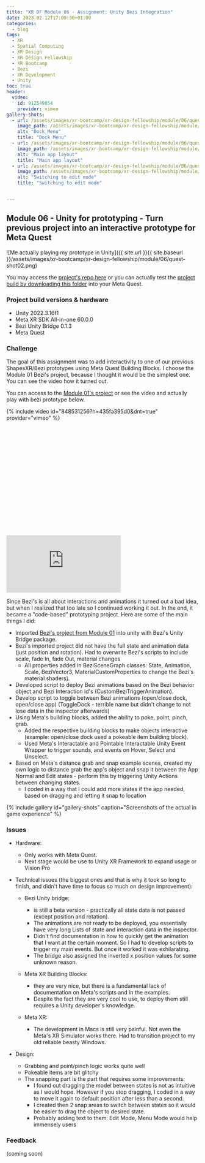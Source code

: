 ```yaml
---
title: "XR DF Module 06 - Assignment: Unity Bezi Integration"
date: 2023-02-12T17:00:30+01:00
categories:
  - blog
tags:
  - XR
  - Spatial Computing
  - XR Design
  - XR Design Fellowship
  - XR Bootcamp
  - Bezi
  - XR Development
  - Unity
toc: true
header:
  video:
    id: 912549054
    provider: vimeo 
gallery-shots:
  - url: /assets/images/xr-bootcamp/xr-design-fellowship/module/06/quest-shot01.png
    image_path: /assets/images/xr-bootcamp/xr-design-fellowship/module/06/quest-shot01.png
    alt: "Dock Menu"
    title: "Dock Menu"
  - url: /assets/images/xr-bootcamp/xr-design-fellowship/module/06/quest-shot02.png
    image_path: /assets/images/xr-bootcamp/xr-design-fellowship/module/06/quest-shot02.png
    alt: "Main app layout"
    title: "Main app layout"
  - url: /assets/images/xr-bootcamp/xr-design-fellowship/module/06/quest-shot03.png
    image_path: /assets/images/xr-bootcamp/xr-design-fellowship/module/06/quest-shot03.png
    alt: "Switching to edit mode"
    title: "Switching to edit mode"


---
```


## Module 06 - Unity for prototyping - Turn previous project into an interactive prototype for Meta Quest

![Me actually playing my prototype in Unity]({{ site.url }}{{ site.baseurl }}/assets/images/xr-bootcamp/xr-design-fellowship/module/06/quest-shot02.png)

You may access the [project's repo here](https://github.com/tiagomms/xrdf-module06-bezishapes-unityIntegration) or you can actually test the [project build by downloading this folder](https://drive.google.com/drive/folders/1GCG6kFadY4lRinV87lTmMSwp0Y0RXqgC?usp=sharing) into your Meta Quest. 

### Project build versions & hardware
- Unity 2022.3.16f1
- Meta XR SDK All-in-one 60.0.0
- Bezi Unity Bridge 0.1.3
- Meta Quest

### Challenge

The goal of this assignment was to add interactivity to one of our previous ShapesXR/Bezi prototypes using Meta Quest Building Blocks. 
I choose the Module 01 Bezi's project, because I thought it would be the simplest one. You can see the video how it turned out.

You can access to the [Module 01's project](../xr-design-fellowship-module-01-post-assignment/) or see the video and actually play with bezi prototype below.

{% include video id="848531256?h=435fa395d0&dnt=true" provider="vimeo" %}

<div class="responsive-video-container">
  <div class="fluid-width-video-wrapper" style="padding-top: 56.25%;">
    <iframe src="https://bezel.it/x29xt3" frameborder="0" webkitAllowFullScreen mozallowfullscreen allowFullScreen></iframe>
  </div>
</div>


Since Bezi's is all about interactions and animations it turned out a bad idea, but when I realized that too late so I continued working it out. 
In the end, it became a "code-based" prototyping project. Here are some of the main things I did:

- Imported [Bezi's project from Module 01](../xr-design-fellowship-module-01-post-assignment/) into unity with Bezi's Unity Bridge package.
- Bezi's imported project did not have the full state and animation data (just position and rotation). Had to overwrite Bezi's scripts to include scale, fade In, fade Out, material changes
  - All properties added in BeziSceneGraph classes: State, Animation, Scale, BeziVector3, MaterialCustomProperties to change the Bezi's material shaders).
- Developed script to deploy Bezi animations based on the Bezi behavior object and Bezi Interaction id's (CustomBeziTriggerAnimation).
- Develop script to toggle between Bezi animations (open/close dock, open/close app) (ToggleDock - terrible name but didn't change to not lose data in the inspector afterwards)
- Using Meta's building blocks, added the ability to poke, point, pinch, grab. 
  - Added the respective building blocks to make objects interactive (example: open/close dock used a pokeable item building block).
  - Used Meta's Interactable and Pointable Interactable Unity Event Wrapper to trigger sounds, and events on Hover, Select and Unselect.
- Based on Meta's distance grab and snap example scenes, created my own logic to distance grab the app's object and snap it between the App Normal and Edit states - perform this by triggering Unity Actions between changing states.
  - I coded in a way that I could add more states if the app needed, based on dragging and letting it snap to location

{% include gallery id="gallery-shots" caption="Screenshots of the actual in game experience" %}

### Issues
- Hardware:
  - Only works with Meta Quest. 
  - Next stage would be use to Unity XR Framework to expand usage or Vision Pro

- Technical issues (the biggest ones and that is why it took so long to finish, and didn't have time to focus so much on design improvement):

  - Bezi Unity bridge: 
    - is still a beta version - practically all state data is not passed (except position and rotation).
    - The animations are not ready to be deployed, you essentially have very long Lists of state and interaction data in the inspector.
    - Didn't find documentation in how to quickly get the animation that I want at the certain moment. So I had to develop scripts to trigger my main events. But once it worked it was exhilarating.
    - The bridge also assigned the inverted x position values for some unknown reason. 

  - Meta XR Building Blocks:
    - they are very nice, but there is a fundamental lack of documentation on Meta's scripts and in the examples. 
    - Despite the fact they are very cool to use, to deploy them still requires a Unity developer's knowledge. 

  - Meta XR: 
    - The development in Macs is still very painful. Not even the Meta's XR Simulator works there. Had to transition project to my old reliable beasty Windows.

- Design:
  - Grabbing and point/pinch logic works quite well
  - Pokeable items are bit glitchy
  - The snapping part is the part that requires some improvements: 
    - I found out dragging the model between states is not as intuitive as I would hope. However if you stop dragging, I coded in a way to move it again to default position after less than a second.
    - I created then 2 snap areas to switch between states so it would be easier to drag the object to desired state. 
    - Probably adding text to them: Edit Mode, Menu Mode would help immensely users

### Feedback

(coming soon)


